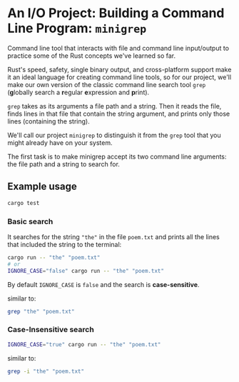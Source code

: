 # An I/O Project: Building a Command Line Program: `minigrep`

Command line tool that interacts with file and command line input/output to practice some of the Rust concepts we've learned so far.

Rust's speed, safety, single binary output, and cross-platform support make it an ideal language for creating command line tools, so for our project, we'll make our own version of the classic command line search tool `grep` (**g**lobally search a **r**egular **e**xpression and **p**rint).

`grep` takes as its arguments a file path and a string. Then it reads the file, finds lines in that file that contain the string argument, and prints only those lines (containing the string).

We'll call our project `minigrep` to distinguish it from the `grep` tool that you might already have on your system.

The first task is to make minigrep accept its two command line arguments: the file path and a string to search for.

## Example usage

```sh
cargo test
```

### Basic search

It searches for the string `"the"` in the file `poem.txt` and prints all the lines that included the string to the terminal:

```sh
cargo run -- "the" "poem.txt"
# or
IGNORE_CASE="false" cargo run -- "the" "poem.txt"
```

By default `IGNORE_CASE` is `false` and the search is **case-sensitive**.

similar to:

```sh
grep "the" "poem.txt"
```

### Case-Insensitive search

```sh
IGNORE_CASE="true" cargo run -- "the" "poem.txt"
```

similar to:

```sh
grep -i "the" "poem.txt"
```

